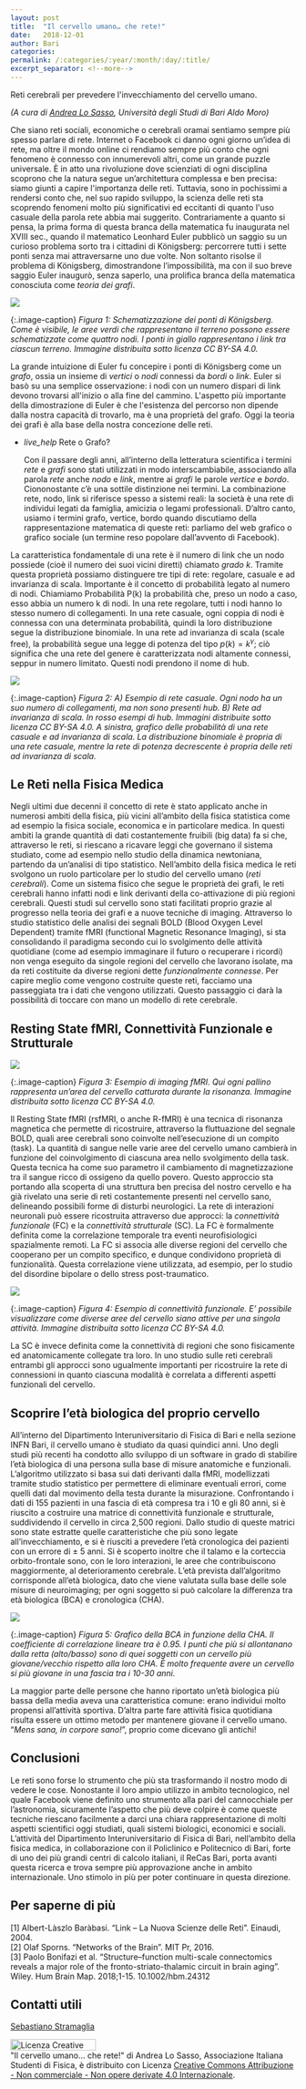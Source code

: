 ```yaml
---
layout: post
title:  "Il cervello umano… che rete!"
date:   2018-12-01
author: Bari
categories:
permalink: /:categories/:year/:month/:day/:title/
excerpt_separator: <!--more-->
---
```


Reti cerebrali per prevedere l'invecchiamento del cervello umano.

<!--more-->

_(A cura di [Andrea Lo Sasso](mailto:andrealosasso97@gmail.com), Università degli Studi di Bari Aldo Moro)_


Che siano reti sociali, economiche o cerebrali oramai sentiamo sempre più spesso parlare di rete. Internet o Facebook ci danno ogni giorno un’idea di rete, ma oltre il mondo online ci rendiamo sempre più conto che ogni fenomeno è connesso con innumerevoli altri, come un grande puzzle universale. È in atto una rivoluzione dove scienziati di ogni disciplina scoprono che la natura segue un’architettura complessa   e ben precisa: siamo giunti a capire l'importanza delle reti. Tuttavia, sono in pochissimi a rendersi conto che, nel suo rapido sviluppo, la scienza delle reti sta scoprendo fenomeni molto più significativi ed eccitanti di quanto l'uso casuale della parola rete abbia mai suggerito.
Contrariamente a quanto si pensa, la prima forma di questa branca della matematica fu inaugurata nel XVIII sec., quando il matematico Leonhard Euler pubblicò un saggio su un curioso problema sorto tra i cittadini di Königsberg: percorrere tutti i sette ponti senza mai attraversarne uno due volte. Non soltanto risolse il problema di Königsberg, dimostrandone l’impossibilità, ma con il suo breve saggio Euler inaugurò, senza saperlo, una prolifica branca della matematica conosciuta come _teoria dei grafi_.

<div class="row">
<div class="col s12 m6 offset-m3">
<img src="/sistemidiriferimento/img/18_12_01_RC/fig1.png"/>
</div>
</div>

{:.image-caption}
*Figura 1: Schematizzazione dei ponti di Königsberg. Come è visibile, le aree verdi che rappresentano il terreno possono essere schematizzate come quattro nodi. I ponti in giallo rappresentano i link tra ciascun terreno. Immagine distribuita sotto licenza CC BY-SA 4.0.*

La grande intuizione di Euler fu concepire i ponti di Königsberg come un _grafo_, ossia un insieme di _vertici_ o _nodi_ connessi da _bordi_ o _link_. Euler si basò su una semplice osservazione: i nodi con un numero dispari di link devono trovarsi all'inizio o alla fine del cammino. L'aspetto più importante della dimostrazione di Euler è che l'esistenza del percorso non dipende dalla nostra capacità di trovarlo, ma è una proprietà del grafo. Oggi la teoria dei grafi è alla base della nostra concezione delle reti.

<ul class="collapsible" data-collapsible="accordion">
<li>
<div class="collapsible-header"><i class="material-icons">live_help</i> Rete o Grafo? </div>
<div class="collapsible-body">
<p>
Con il passare degli anni, all’interno della letteratura scientifica i termini <i>rete</i> e <i>grafi</i> sono stati utilizzati in modo interscambiabile, associando alla parola <i>rete</i> anche <i>nodo</i> e <i>link</i>, mentre ai <i>grafi</i> le parole <i>vertice</i> e <i>bordo</i>. Ciononostante c’è una sottile distinzione nei termini. La combinazione rete, nodo, link si riferisce spesso a sistemi reali: la società è una rete di individui legati da famiglia, amicizia o legami professionali. D’altro canto, usiamo i termini grafo, vertice, bordo quando discutiamo della rappresentazione matematica di queste reti: parliamo del web grafico o grafico sociale (un termine reso popolare dall’avvento di Facebook).
</p>
</div>
</li>
</ul>

La caratteristica fondamentale di una rete è il numero di link che un nodo possiede (cioè il numero dei suoi vicini diretti) chiamato _grado k_. Tramite questa proprietà possiamo distinguere tre tipi di rete: regolare, casuale e ad invarianza di scala. Importante è il concetto di probabilità legato al numero di nodi. Chiamiamo Probabilità P(k) la probabilità che, preso un nodo a caso, esso abbia un numero k di nodi. In una rete regolare, tutti i nodi hanno lo stesso numero di collegamenti. In una rete casuale, ogni coppia di nodi è connessa con una determinata probabilità, quindi la loro distribuzione segue la distribuzione binomiale. In una rete ad invarianza di scala (scale free), la probabilità segue una legge di potenza del tipo $p(k)=k^{\gamma}$; ciò significa che una rete del genere è caratterizzata nodi altamente connessi, seppur in numero limitato. Questi nodi prendono il nome di hub.

<div class="row">
<div class="col s12 m6 offset-m3">
<img src="/sistemidiriferimento/img/18_12_01_RC/fig2.png"/>
</div>
</div>

{:.image-caption}
*Figura 2: A) Esempio di rete casuale. Ogni nodo ha un suo numero di collegamenti, ma non sono presenti hub. B) Rete ad invarianza di scala. In rosso esempi di hub. Immagini distribuite sotto licenza CC BY-SA 4.0. A sinistra, grafico delle probabilità di una rete casuale e ad invarianza di scala. La distribuzione binomiale è propria di una rete casuale, mentre la rete di potenza decrescente è propria delle reti ad invarianza di scala.*

## Le Reti nella Fisica Medica

Negli ultimi due decenni il concetto di rete è stato applicato anche in numerosi ambiti della fisica, più vicini all’ambito della fisica statistica come ad esempio la fisica sociale, economica e in particolare medica. In questi ambiti la grande quantità di dati costantemente fruibili (big data) fa si che, attraverso le reti, si riescano a ricavare leggi che governano il sistema studiato, come ad esempio nello studio della dinamica newtoniana, partendo da un’analisi di tipo statistico. Nell’ambito della fisica medica le reti svolgono un ruolo particolare per lo studio del cervello umano (_reti cerebrali_). Come un sistema fisico che segue le proprietà dei grafi, le reti cerebrali hanno infatti nodi e link derivanti della co-attivazione di più regioni cerebrali. Questi studi sul cervello sono stati facilitati proprio grazie al progresso nella teoria dei grafi e a nuove tecniche di imaging. Attraverso lo studio statistico delle analisi dei segnali BOLD (Blood Oxygen Level Dependent) tramite fMRI (functional Magnetic Resonance Imaging), si sta consolidando il paradigma secondo cui lo svolgimento delle attività quotidiane (come ad esempio immaginare il futuro o recuperare i ricordi) non venga eseguito da singole regioni del cervello che lavorano isolate, ma da reti costituite da diverse regioni dette _funzionalmente connesse_. 
Per capire meglio come vengono costruite queste reti, facciamo una passeggiata tra i dati che vengono utilizzati. Questo passaggio ci darà la possibilità di toccare con mano un modello di rete cerebrale.

## Resting State fMRI, Connettività Funzionale e Strutturale

<div class="row">
<div class="col s12 m6 offset-m3">
<img src="/sistemidiriferimento/img/18_12_01_RC/fig3.png"/>
</div>
</div>

{:.image-caption}
*Figura 3: Esempio di imaging fMRI. Qui ogni pallino rappresenta un’area del cervello catturata durante la risonanza. Immagine distribuita sotto licenza CC BY-SA 4.0.*

Il Resting State fMRI (rsfMRI, o anche R-fMRI) è una tecnica di risonanza magnetica che permette di ricostruire, attraverso la fluttuazione del segnale BOLD, quali aree cerebrali sono coinvolte nell’esecuzione di un compito (task). La quantità di sangue nelle varie aree del cervello umano cambierà in funzione del coinvolgimento di ciascuna area nello svolgimento della task. Questa tecnica ha come suo parametro il cambiamento di magnetizzazione tra il sangue ricco di ossigeno da quello povero.
Questo approccio sta portando alla scoperta di una struttura ben precisa del nostro cervello e ha già rivelato una serie di reti costantemente presenti nel cervello sano, delineando possibili forme di disturbi neurologici.
La rete di interazioni neuronali può essere ricostruita attraverso due approcci: la _connettività funzionale_ (FC) e la _connettività strutturale_ (SC). La FC è formalmente definita come la correlazione temporale tra eventi neurofisiologici spazialmente remoti. La FC si associa alle diverse regioni del cervello che cooperano per un compito specifico, e dunque condividono proprietà di funzionalità. Questa correlazione viene utilizzata, ad esempio, per lo studio del disordine bipolare o dello stress post-traumatico.

<div class="row">
<div class="col s12 m6 offset-m3">
<img src="/sistemidiriferimento/img/18_12_01_RC/fig4.jpg"/>
</div>
</div>

{:.image-caption}
*Figura 4: Esempio di connettività funzionale. E’ possibile visualizzare come diverse aree del cervello siano attive per una singola attività. Immagine distribuita sotto licenza CC BY-SA 4.0.*

La SC è invece definita come la connettività di regioni che sono fisicamente ed anatomicamente collegate tra loro. In uno studio sulle reti cerebrali entrambi gli approcci sono ugualmente importanti per ricostruire la rete di connessioni in quanto ciascuna modalità è correlata a differenti aspetti funzionali del cervello.

## Scoprire l’età biologica del proprio cervello

All’interno del Dipartimento Interuniversitario di Fisica di Bari e nella sezione INFN Bari, il cervello umano è studiato da quasi quindici anni. Uno degli studi più recenti ha condotto allo sviluppo di un software in grado di stabilire l’età biologica di una persona sulla base di misure anatomiche e funzionali. L’algoritmo utilizzato si basa sui dati derivanti dalla fMRI, modellizzati tramite studio statistico per permettere di eliminare eventuali errori, come quelli dati dal movimento della testa durante la misurazione. Confrontando i dati di 155 pazienti in una fascia di età compresa tra i 10 e gli 80 anni, si è riuscito a costruire una matrice di connettività funzionale e strutturale, suddividendo il cervello in circa 2,500 regioni. Dallo studio di queste matrici sono state estratte quelle caratteristiche che più sono legate all’invecchiamento, e si è riusciti a prevedere l’età cronologica dei pazienti con un errore di ± 5 anni. Si è scoperto inoltre che il talamo e la corteccia orbito-frontale sono, con le loro interazioni, le aree che contribuiscono maggiormente, al deterioramento cerebrale. L’età prevista dall’algoritmo corrisponde all’età biologica, dato che viene valutata sulla base delle sole misure di neuroimaging; per ogni soggetto si può calcolare la differenza tra età biologica (BCA) e cronologica (CHA).

<div class="row">
<div class="col s12 m6 offset-m3">
<img src="/sistemidiriferimento/img/18_12_01_RC/fig5.jpg"/>
</div>
</div>

{:.image-caption}
*Figura 5: Grafico della BCA in funzione della CHA. Il coefficiente di correlazione lineare tra è 0.95. I punti che più si allontanano dalla retta (alto/basso) sono di quei soggetti con un cervello più giovane/vecchio rispetto alla loro CHA. È molto frequente avere un cervello si più giovane in una fascia tra i 10-30 anni.*

La maggior parte delle persone che hanno riportato un’età biologica più bassa della media aveva una caratteristica comune: erano individui molto propensi all’attività sportiva. D’altra parte fare attività fisica quotidiana risulta essere un ottimo metodo per mantenere giovane il cervello umano. “_Mens sana, in corpore sano!_”, proprio come dicevano gli antichi!

## Conclusioni  

Le reti sono forse lo strumento che più sta trasformando il nostro modo di vedere le cose.  Nonostante il loro ampio utilizzo in ambito tecnologico, nel quale Facebook viene definito uno strumento alla pari del cannocchiale per l’astronomia, sicuramente l’aspetto che più deve colpire è come queste tecniche riescano facilmente a darci una chiara rappresentazione di molti aspetti scientifici oggi studiati, quali sistemi biologici, economici e sociali. L’attività del Dipartimento Interuniversitario di Fisica di Bari, nell’ambito della fisica medica, in collaborazione con il Policlinico e Politecnico di Bari, forte di uno dei più grandi centri di calcolo italiani, il ReCas Bari, porta avanti questa ricerca e trova sempre più approvazione anche in ambito internazionale. Uno stimolo in più per poter continuare in questa direzione.

## Per saperne di più

[1] Albert-Làszlo Baràbasi. “Link – La Nuova Scienze delle Reti”. Einaudi, 2004. <br>
[2] Olaf Sporns. “Networks of the Brain”. MIT Pr, 2016.<br>
[3] Paolo Bonifazi et al. “Structure–function multi-scale connectomics reveals a major role of the fronto-striato-thalamic circuit in brain aging”. Wiley. Hum Brain Map. 2018;1-15. 10.1002/hbm.24312

## Contatti utili

[Sebastiano Stramaglia](mailto:sebastiano.stramaglia@uniba.it)

<a rel="license" href="http://creativecommons.org/licenses/by-nc-nd/4.0/"><img alt="Licenza Creative Commons" style="border-width:0; WIDTH:150px; HEIGHT:20px" src="https://i.creativecommons.org/l/by-nc-nd/4.0/80x15.png" align="middle" /></a><br /><span xmlns:dct="http://purl.org/dc/terms/" property="dct:title">"Il cervello umano... che rete!"</span> di<span xmlns:cc="http://creativecommons.org/ns#" property="cc:attributionName"> Andrea Lo Sasso, Associazione Italiana Studenti di Fisica,</span> è distribuito con Licenza <a rel="license" href="http://creativecommons.org/licenses/by-nc-nd/4.0/">Creative Commons Attribuzione - Non commerciale - Non opere derivate 4.0 Internazionale</a>.
